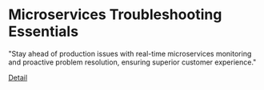 # Microservices Troubleshooting Essentials

"Stay ahead of production issues with real-time microservices monitoring and proactive problem resolution, ensuring superior customer experience." 

[Detail](https://eduitfree.com/courses/microservices-troubleshooting-essentials)